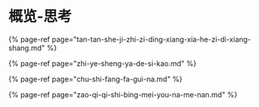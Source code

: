 # 概览-思考

{% page-ref page="tan-tan-she-ji-zhi-zi-ding-xiang-xia-he-zi-di-xiang-shang.md" %}

{% page-ref page="zhi-ye-sheng-ya-de-si-kao.md" %}

{% page-ref page="chu-shi-fang-fa-gui-na.md" %}

{% page-ref page="zao-qi-qi-shi-bing-mei-you-na-me-nan.md" %}

